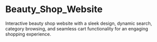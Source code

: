 # Beauty_Shop_Website
Interactive beauty shop website with a sleek design, dynamic search, category browsing, and seamless cart functionality for an engaging shopping experience.
